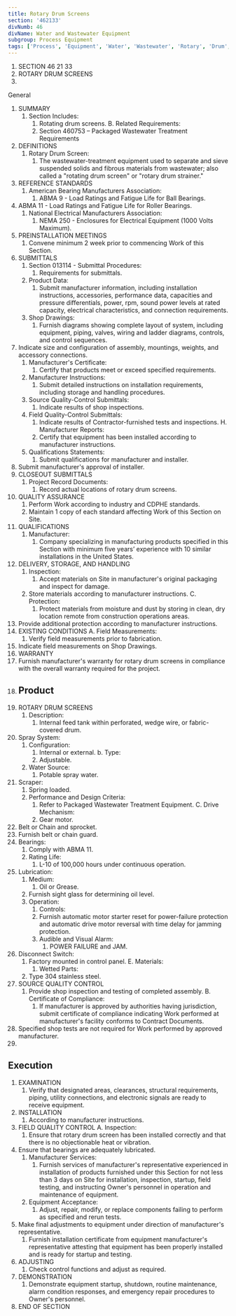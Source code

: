 ```yaml
---
title: Rotary Drum Screens
section: '462133'
divNumb: 46
divName: Water and Wastewater Equipment
subgroup: Process Equipment
tags: ['Process', 'Equipment', 'Water', 'Wastewater', 'Rotary', 'Drum', 'Screens']
---
```


1. SECTION 46 21 33
1. ROTARY DRUM SCREENS
1. 
General
1. SUMMARY
   1. Section Includes:
      1. Rotating drum screens. B. Related Requirements:
      1. Section 460753 – Packaged Wastewater Treatment Requirements
2. DEFINITIONS
   1. Rotary Drum Screen:
      1. The wastewater-treatment equipment used to separate and sieve suspended solids and fibrous materials from wastewater; also called a "rotating drum screen" or "rotary drum strainer."
3. REFERENCE STANDARDS
   1. American Bearing Manufacturers Association:
      1. ABMA 9 - Load Ratings and Fatigue Life for Ball Bearings.
2. ABMA 11 - Load Ratings and Fatigue Life for Roller Bearings.
   1. National Electrical Manufacturers Association:
      1. NEMA 250 - Enclosures for Electrical Equipment (1000 Volts Maximum).
4. PREINSTALLATION MEETINGS
   1. Convene minimum 2 week prior to commencing Work of this Section.
5. SUBMITTALS
   1. Section 013114 - Submittal Procedures:
      1. Requirements for submittals.
   1. Product Data:
      1. Submit manufacturer information, including installation instructions, accessories, performance data, capacities and pressure differentials, power, rpm, sound power levels at rated capacity, electrical characteristics, and connection requirements.
   1. Shop Drawings:
      1. Furnish diagrams showing complete layout of system, including equipment, piping, valves, wiring and ladder diagrams, controls, and control sequences.
2. Indicate size and configuration of assembly, mountings, weights, and accessory connections.
   1. Manufacturer's Certificate:
      1. Certify that products meet or exceed specified requirements.
   1. Manufacturer Instructions:
      1. Submit detailed instructions on installation requirements, including storage and handling procedures.
   1. Source Quality-Control Submittals:
      1. Indicate results of shop inspections.
   1. Field Quality-Control Submittals:
      1. Indicate results of Contractor-furnished tests and inspections. H. Manufacturer Reports:
      1. Certify that equipment has been installed according to manufacturer
instructions.
   1. Qualifications Statements:
      1. Submit qualifications for manufacturer and installer.
2. Submit manufacturer's approval of installer.
6. CLOSEOUT SUBMITTALS
   1. Project Record Documents:
      1. Record actual locations of rotary drum screens.
7. QUALITY ASSURANCE
   1. Perform Work according to industry and CDPHE standards.
   1. Maintain 1 copy of each standard affecting Work of this Section on Site.
8. QUALIFICATIONS
   1. Manufacturer:
      1. Company specializing in manufacturing products specified in this Section with minimum five years’ experience with 10 similar installations in the United States.
9. DELIVERY, STORAGE, AND HANDLING
   1. Inspection:
      1. Accept materials on Site in manufacturer's original packaging and inspect for damage.
   1. Store materials according to manufacturer instructions. C. Protection:
      1. Protect materials from moisture and dust by storing in clean, dry location remote from construction operations areas.
2. Provide additional protection according to manufacturer instructions.
10. EXISTING CONDITIONS A. Field Measurements:
      1. Verify field measurements prior to fabrication.
2. Indicate field measurements on Shop Drawings.
11. WARRANTY
   1. Furnish manufacturer's warranty for rotary drum screens in compliance with the overall warranty required for the project.
1. ## Product
1. ROTARY DRUM SCREENS 
   1. Description:
      1. Internal feed tank within perforated, wedge wire, or fabric-covered drum.
2. Spray System:
      1. Configuration:
         1. Internal or external. b. Type:
         1. Adjustable.
      1. Water Source:
         1. Potable spray water.
3. Scraper:
      1. Spring loaded.
   1. Performance and Design Criteria:
      1. Refer to Packaged Wastewater Treatment Equipment. C. Drive Mechanism:
      1. Gear motor.
2. Belt or Chain and sprocket.
3. Furnish belt or chain guard.
4. Bearings:
      1. Comply with ABMA 11.
      1. Rating Life:
         1. L-10 of 100,000 hours under continuous operation.
5. Lubrication:
      1. Medium:
         1. Oil or Grease.
      1. Furnish sight glass for determining oil level.
   1. Operation:
      1. Controls:
      1. Furnish automatic motor starter reset for power-failure protection and automatic drive motor reversal with time delay for jamming protection.
      1. Audible and Visual Alarm:
         1. POWER FAILURE and JAM.
2. Disconnect Switch:
      1. Factory mounted in control panel. E. Materials:
            1. Wetted Parts:
      1. Type 304 stainless steel.
2. SOURCE QUALITY CONTROL
   1. Provide shop inspection and testing of completed assembly. B. Certificate of Compliance:
      1. If manufacturer is approved by authorities having jurisdiction, submit certificate of compliance indicating Work performed at manufacturer's facility conforms to Contract Documents.
2. Specified shop tests are not required for Work performed by approved manufacturer.
1. 

## Execution

1. EXAMINATION
   1. Verify that designated areas, clearances, structural requirements, piping, utility connections, and electronic signals are ready to receive equipment.
2. INSTALLATION
   1. According to manufacturer instructions.
3. FIELD QUALITY CONTROL A. Inspection:
      1. Ensure that rotary drum screen has been installed correctly and that there is no objectionable heat or vibration.
2. Ensure that bearings are adequately lubricated.
   1. Manufacturer Services:
      1. Furnish services of manufacturer's representative experienced in installation of products furnished under this Section for not less than 3 days on Site for installation, inspection, startup, field testing, and instructing Owner's personnel in operation and maintenance of equipment.
   1. Equipment Acceptance:
      1. Adjust, repair, modify, or replace components failing to perform as specified and rerun tests.
2. Make final adjustments to equipment under direction of manufacturer's representative.
   1. Furnish installation certificate from equipment manufacturer's representative attesting that equipment has been properly installed and is ready for startup and testing.
4. ADJUSTING
   1. Check control functions and adjust as required.
5. DEMONSTRATION
   1. Demonstrate equipment startup, shutdown, routine maintenance, alarm condition responses, and emergency repair procedures to Owner's personnel.
1. END OF SECTION

